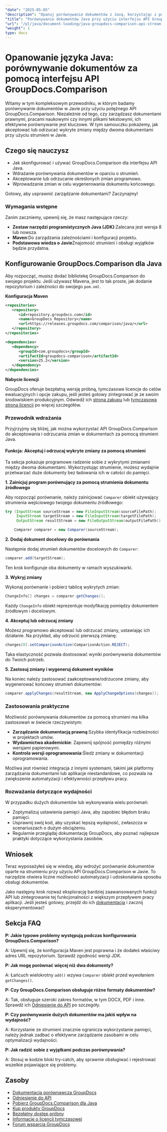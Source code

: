 ```yaml
---
"date": "2025-05-05"
"description": "Opanuj porównywanie dokumentów z Javą, korzystając z potężnego API GroupDocs.Comparison. Poznaj techniki oparte na strumieniach, aby wydajnie obsługiwać dokumenty prawne, akademickie i oprogramowania."
"title": "Porównywanie dokumentów Java przy użyciu interfejsu API GroupDocs.Comparison — podejście oparte na strumieniu"
"url": "/pl/java/document-loading/java-groupdocs-comparison-api-stream-document-compare/"
"weight": 1
type: docs
---
```

# Opanowanie języka Java: porównywanie dokumentów za pomocą interfejsu API GroupDocs.Comparison

Witamy w tym kompleksowym przewodniku, w którym badamy porównywanie dokumentów w Javie przy użyciu potężnego API GroupDocs.Comparison. Niezależnie od tego, czy zarządzasz dokumentami prawnymi, pracami naukowymi czy innymi plikami tekstowymi, ich efektywne porównywanie jest kluczowe. W tym samouczku pokażemy, jak akceptować lub odrzucać wykryte zmiany między dwoma dokumentami przy użyciu strumieni w Javie.

## Czego się nauczysz

- Jak skonfigurować i używać GroupDocs.Comparison dla interfejsu API Java.
- Wdrażanie porównywania dokumentów w oparciu o strumień.
- Akceptowanie lub odrzucanie określonych zmian programowo.
- Wprowadzanie zmian w celu wygenerowania dokumentu końcowego.

Gotowy, aby usprawnić zarządzanie dokumentami? Zaczynajmy!

### Wymagania wstępne

Zanim zaczniemy, upewnij się, że masz następujące rzeczy:

- **Zestaw narzędzi programistycznych Java (JDK)**:Zalecana jest wersja 8 lub nowsza.
- **Maven**:Do zarządzania zależnościami i konfiguracji projektu.
- **Podstawowa wiedza o Javie**Znajomość strumieni i obsługi wyjątków będzie przydatna.

## Konfigurowanie GroupDocs.Comparison dla Java

Aby rozpocząć, musisz dodać bibliotekę GroupDocs.Comparison do swojego projektu. Jeśli używasz Mavena, jest to tak proste, jak dodanie repozytorium i zależności do swojego `pom.xml`.

**Konfiguracja Maven**

```xml
<repositories>
   <repository>
      <id>repository.groupdocs.com</id>
      <name>GroupDocs Repository</name>
      <url>https://releases.groupdocs.com/comparison/java/</url>
   </repository>
</repositories>

<dependencies>
   <dependency>
      <groupId>com.groupdocs</groupId>
      <artifactId>groupdocs-comparison</artifactId>
      <version>25.2</version>
   </dependency>
</dependencies>
```

**Nabycie licencji**

GroupDocs oferuje bezpłatną wersję próbną, tymczasowe licencje do celów ewaluacyjnych i opcje zakupu, jeśli jesteś gotowy zintegrować je ze swoim środowiskiem produkcyjnym. Odwiedź ich [strona zakupu](https://purchase.groupdocs.com/buy) lub [tymczasowa strona licencji](https://purchase.groupdocs.com/temporary-license/) po więcej szczegółów.

### Przewodnik wdrażania

Przyjrzyjmy się bliżej, jak można wykorzystać API GroupDocs.Comparison do akceptowania i odrzucania zmian w dokumentach za pomocą strumieni Java.

#### Funkcja: Akceptuj i odrzucaj wykryte zmiany za pomocą strumieni

Ta sekcja pokazuje programowe radzenie sobie z wykrytymi zmianami między dwoma dokumentami. Wykorzystując strumienie, możesz wydajnie przetwarzać duże dokumenty bez ładowania ich w całości do pamięci.

**1. Zainicjuj program porównujący za pomocą strumienia dokumentu źródłowego**

Aby rozpocząć porównanie, należy zainicjować `Comparer` obiekt używający strumienia wejściowego twojego dokumentu źródłowego:

```java
try (InputStream sourceStream = new FileInputStream(sourceFilePath);
     InputStream targetStream = new FileInputStream(targetFilePath);
     OutputStream resultStream = new FileOutputStream(outputFilePath)) {

    Comparer comparer = new Comparer(sourceStream);
```

**2. Dodaj dokument docelowy do porównania**

Następnie dodaj strumień dokumentów docelowych do `Comparer`:

```java
comparer.add(targetStream);
```

Ten krok konfiguruje oba dokumenty w ramach wyszukiwarki.

**3. Wykryj zmiany**

Wykonaj porównanie i pobierz tablicę wykrytych zmian:

```java
ChangeInfo[] changes = comparer.getChanges();
```

Każdy `ChangeInfo` obiekt reprezentuje modyfikację pomiędzy dokumentem źródłowym i docelowym.

**4. Akceptuj lub odrzucaj zmiany**

Możesz programowo akceptować lub odrzucać zmiany, ustawiając ich działanie. Na przykład, aby odrzucić pierwszą zmianę:

```java
changes[0].setComparisonAction(ComparisonAction.REJECT);
```

Taka elastyczność pozwala dostosować wyniki porównywania dokumentów do Twoich potrzeb.

**5. Zastosuj zmiany i wygeneruj dokument wyników**

Na koniec należy zastosować zaakceptowane/odrzucone zmiany, aby wygenerować końcowy strumień dokumentów:

```java
comparer.applyChanges(resultStream, new ApplyChangeOptions(changes));
```

### Zastosowania praktyczne

Możliwość porównywania dokumentów za pomocą strumieni ma kilka zastosowań w świecie rzeczywistym:

- **Zarządzanie dokumentacją prawną**:Szybka identyfikacja rozbieżności w projektach umów.
- **Wydawnictwa akademickie**: Zapewnij spójność pomiędzy różnymi wersjami papierowymi.
- **Kontrola wersji oprogramowania**:Śledź zmiany w dokumentacji oprogramowania.

Możliwa jest również integracja z innymi systemami, takimi jak platformy zarządzania dokumentami lub aplikacje niestandardowe, co pozwala na zwiększenie automatyzacji i efektywności przepływu pracy.

### Rozważania dotyczące wydajności

W przypadku dużych dokumentów lub wykonywania wielu porównań:

- Zoptymalizuj ustawienia pamięci Java, aby zapobiec błędom braku pamięci.
- Usprawnij swój kod, aby uzyskać lepszą wydajność, zwłaszcza w scenariuszach o dużym obciążeniu.
- Regularnie przeglądaj dokumentację GroupDocs, aby poznać najlepsze praktyki dotyczące wykorzystania zasobów.

## Wniosek

Teraz wyposażyłeś się w wiedzę, aby wdrożyć porównanie dokumentów oparte na strumieniu przy użyciu API GroupDocs.Comparison w Javie. To narzędzie otwiera liczne możliwości automatyzacji i udoskonalania sposobu obsługi dokumentów.

Jako następny krok rozważ eksplorację bardziej zaawansowanych funkcji API lub zintegrowanie tej funkcjonalności z większym przepływem pracy aplikacji. Jeśli jesteś gotowy, przejdź do ich [dokumentacja](https://docs.groupdocs.com/comparison/java/) i zacznij eksperymentować!

## Sekcja FAQ

**P: Jakie typowe problemy występują podczas konfigurowania GroupDocs.Comparison?**

A: Upewnij się, że konfiguracja Maven jest poprawna i że dodałeś właściwy adres URL repozytorium. Sprawdź zgodność wersji JDK.

**P: Jak mogę porównać więcej niż dwa dokumenty?**

A: Łańcuch wielokrotny `add()` wzywa `Comparer` obiekt przed wywołaniem `getChanges()`.

**P: Czy GroupDocs.Comparison obsługuje różne formaty dokumentów?**

A: Tak, obsługuje szeroki zakres formatów, w tym DOCX, PDF i inne. Sprawdź ich [Odniesienie do API](https://reference.groupdocs.com/comparison/java/) po szczegóły.

**P: Czy porównywanie dużych dokumentów ma jakiś wpływ na wydajność?**

A: Korzystanie ze strumieni znacznie ogranicza wykorzystanie pamięci, należy jednak zadbać o efektywne zarządzanie zasobami w celu optymalizacji wydajności.

**P: Jak radzić sobie z wyjątkami podczas porównywania?**

A: Stosuj w kodzie bloki try-catch, aby sprawnie obsługiwać i rejestrować wszelkie pojawiające się problemy.

## Zasoby

- [Dokumentacja porównawcza GroupDocs](https://docs.groupdocs.com/comparison/java/)
- [Odniesienie do API](https://reference.groupdocs.com/comparison/java/)
- [Pobierz GroupDocs.Comparison dla Java](https://releases.groupdocs.com/comparison/java/)
- [Kup produkty GroupDocs](https://purchase.groupdocs.com/buy)
- [Bezpłatny dostęp próbny](https://releases.groupdocs.com/comparison/java/)
- [Informacje o licencji tymczasowej](https://purchase.groupdocs.com/temporary-license/)
- [Forum wsparcia GroupDocs](https://forum.groupdocs.com/c/comparison)